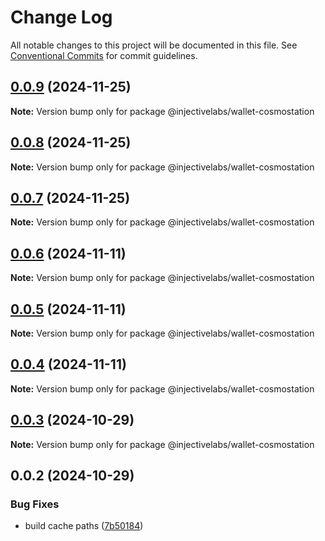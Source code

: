 # Change Log

All notable changes to this project will be documented in this file.
See [Conventional Commits](https://conventionalcommits.org) for commit guidelines.

## [0.0.9](https://github.com/InjectiveLabs/injective-ts/compare/@injectivelabs/wallet-cosmostation@0.0.8...@injectivelabs/wallet-cosmostation@0.0.9) (2024-11-25)

**Note:** Version bump only for package @injectivelabs/wallet-cosmostation





## [0.0.8](https://github.com/InjectiveLabs/injective-ts/compare/@injectivelabs/wallet-cosmostation@0.0.7...@injectivelabs/wallet-cosmostation@0.0.8) (2024-11-25)

**Note:** Version bump only for package @injectivelabs/wallet-cosmostation





## [0.0.7](https://github.com/InjectiveLabs/injective-ts/compare/@injectivelabs/wallet-cosmostation@0.0.7-beta.4...@injectivelabs/wallet-cosmostation@0.0.7) (2024-11-25)

**Note:** Version bump only for package @injectivelabs/wallet-cosmostation





## [0.0.6](https://github.com/InjectiveLabs/injective-ts/compare/@injectivelabs/wallet-cosmostation@0.0.5...@injectivelabs/wallet-cosmostation@0.0.6) (2024-11-11)

**Note:** Version bump only for package @injectivelabs/wallet-cosmostation





## [0.0.5](https://github.com/InjectiveLabs/injective-ts/compare/@injectivelabs/wallet-cosmostation@0.0.4...@injectivelabs/wallet-cosmostation@0.0.5) (2024-11-11)

**Note:** Version bump only for package @injectivelabs/wallet-cosmostation





## [0.0.4](https://github.com/InjectiveLabs/injective-ts/compare/@injectivelabs/wallet-cosmostation@0.0.4-beta.6...@injectivelabs/wallet-cosmostation@0.0.4) (2024-11-11)

**Note:** Version bump only for package @injectivelabs/wallet-cosmostation





## [0.0.3](https://github.com/InjectiveLabs/injective-ts/compare/@injectivelabs/wallet-cosmostation@0.0.3-beta.0...@injectivelabs/wallet-cosmostation@0.0.3) (2024-10-29)

**Note:** Version bump only for package @injectivelabs/wallet-cosmostation





## 0.0.2 (2024-10-29)


### Bug Fixes

* build cache paths ([7b50184](https://github.com/InjectiveLabs/injective-ts/commit/7b5018431d970bfb00d022878fbf7994e4878e72))
